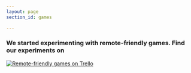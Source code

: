 ```yaml
---
layout: page
section_id: games

---
```


### We started experimenting with remote-friendly games. Find our experiments on

[![Remote-friendly games on Trello](https://d2k1ftgv7pobq7.cloudfront.net/meta/u/res/images/brand-assets/Logos/0099ec3754bf473d2bbf317204ab6fea/trello-logo-blue.png)](https://trello.com/b/wAp7ZnnX/remote-friendly-games)